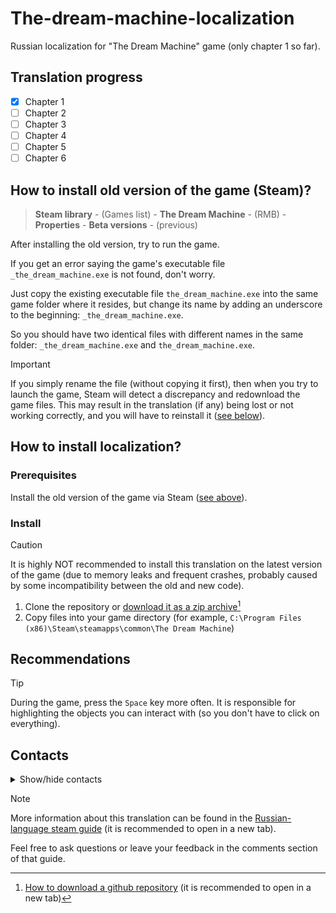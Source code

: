 # The-dream-machine-localization
Russian localization for "The Dream Machine" game (only chapter 1 so far).

## Translation progress
- [x] Chapter 1
- [ ] Chapter 2
- [ ] Chapter 3
- [ ] Chapter 4
- [ ] Chapter 5
- [ ] Chapter 6

<a name="old-version"></a>
## How to install old version of the game (Steam)?
> **Steam library** - (Games list) - **The Dream Machine** - (RMB) - **Properties** - **Beta versions** - (previous)

After installing the old version, try to run the game.

If you get an error saying the game's executable file ```_the_dream_machine.exe``` is not found, don't worry.

Just copy the existing executable file ```the_dream_machine.exe``` into the same game folder where it resides, but change its name by adding an underscore to the beginning: ```_the_dream_machine.exe```.

So you should have two identical files with different names in the same folder: ```_the_dream_machine.exe``` and ```the_dream_machine.exe```.

> [!IMPORTANT]
> If you simply rename the file (without copying it first), then when you try to launch the game, Steam will detect a discrepancy and redownload the game files. This may result in the translation (if any) being lost or not working correctly, and you will have to reinstall it ([see below](#localization)).

<a name="localization"></a>
## How to install localization?
### Prerequisites
Install the old version of the game via Steam ([see above](#old-version)).

### Install
> [!CAUTION]
> It is highly NOT recommended to install this translation on the latest version of the game (due to memory leaks and frequent crashes, probably caused by some incompatibility between the old and new code).
1. Clone the repository or [download it as a zip archive](https://github.com/Adrenalin141414/The-dream-machine-localization/archive/refs/heads/main.zip)[^1]
2. Copy files into your game directory (for example, ```C:\Program Files (x86)\Steam\steamapps\common\The Dream Machine```)

## Recommendations
> [!TIP]
> During the game, press the ```Space``` key more often. It is responsible for highlighting the objects you can interact with (so you don't have to click on everything).

## Contacts
<details><summary>Show/hide contacts</summary>
My email: adrenalin141414@gmail.com
</details>

> [!NOTE]
> More information about this translation can be found in the [Russian-language steam guide](https://steamcommunity.com/sharedfiles/filedetails/?id=2982345999) (it is recommended to open in a new tab).
> 
> Feel free to ask questions or leave your feedback in the comments section of that guide.

[^1]: [How to download a github repository](https://github.com/Adrenalin141414/shared/blob/main/images/gif/github/github-download-zip.gif) (it is recommended to open in a new tab)
